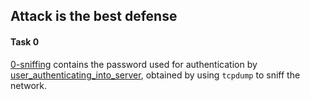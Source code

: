 ## Attack is the best defense

#### Task 0
[0-sniffing](0-sniffing) contains the password used for authentication by [user_authenticating_into_server](user_authenticating_into_server), obtained by using `tcpdump` to sniff the network.
